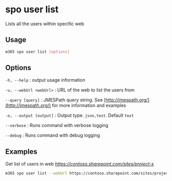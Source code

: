 # spo user list

Lists all the users within specific web

## Usage

```sh
m365 spo user list [options]
```

## Options

`-h, --help`
: output usage information

`-u, --webUrl <webUrl>`
: URL of the web to list the users from

`--query [query]`
: JMESPath query string. See [http://jmespath.org/](http://jmespath.org/) for more information and examples

`-o, --output [output]`
: Output type. `json,text`. Default `text`

`--verbose`
: Runs command with verbose logging

`--debug`
: Runs command with debug logging

## Examples

Get list of users in web _https://contoso.sharepoint.com/sites/project-x_

```sh
m365 spo user list --webUrl https://contoso.sharepoint.com/sites/project-x
```
